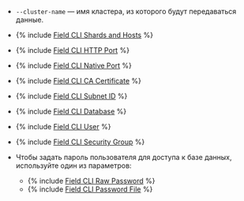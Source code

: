* `--cluster-name` — имя кластера, из которого будут передаваться данные.
* {% include [Field CLI Shards and Hosts](../../fields/clickhouse/cli/host.md) %}
* {% include [Field CLI HTTP Port](../../fields/clickhouse/cli/http-port.md) %}
* {% include [Field CLI Native Port](../../fields/clickhouse/cli/native-port.md) %}
* {% include [Field CLI CA Certificate](../../fields/common/cli/ca-certificate.md) %}
* {% include [Field CLI Subnet ID](../../fields/common/cli/subnet-id.md) %}
* {% include [Field CLI Database](../../fields/common/cli/database.md) %}
* {% include [Field CLI User](../../fields/common/cli/username.md) %}
* {% include [Field CLI Security Group](../../fields/common/cli/security-group.md) %}

* Чтобы задать пароль пользователя для доступа к базе данных, используйте один из параметров:

    * {% include [Field CLI Raw Password](../../fields/common/cli/raw-password.md) %}
    * {% include [Field CLI Password File](../../fields/common/cli/password-file.md) %}
